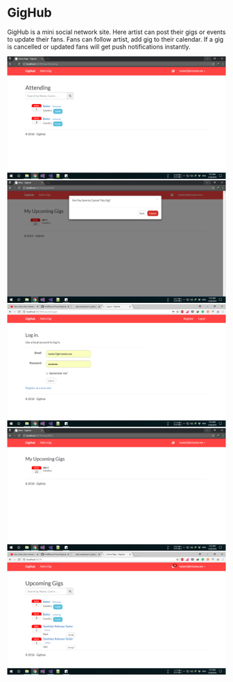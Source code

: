 # GigHub

GigHub is a mini social network site. Here artist can post their
gigs or events to update their fans. Fans can follow artist, add gig to 
their calendar. If a gig is cancelled or updated fans will get push
notifications instantly.

<img src="images/attending.png" width="600px">

<img src="images/bootbox.png" width="600px">

<img src="images/login.png" width="600px">

<img src="images/upcoming.png" width="600px">

<img src="images/notification.png" width="600px">
